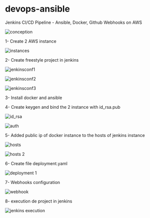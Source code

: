 # devops-ansible
Jenkins CI/CD Pipeline - Ansible, Docker, Github Webhooks on AWS

![conception](https://github.com/ahmed252023/devops-ansible/assets/131555266/c0678fe4-6f0c-4cf9-b9a7-1aa0569aa7e2)

1- Create 2 AWS instance 

![instances](https://github.com/ahmed252023/devops-ansible/assets/131555266/4d780afe-47f2-49ae-bbfe-c59cdb62d93c)

2- Create freestyle project in jenkins

![jenkinsconf1](https://github.com/ahmed252023/devops-ansible/assets/131555266/58e7d555-6918-4e4b-9670-f99cc25030d9)

![jenkinsconf2](https://github.com/ahmed252023/devops-ansible/assets/131555266/ff47e3fa-ce79-4734-ae23-b7be8679d722)

![jenkinsconf3](https://github.com/ahmed252023/devops-ansible/assets/131555266/3211d8fc-14c6-43a1-a689-9b4d459e1a14)

3- Install docker and ansible 

4- Create keygen and bind the 2 instance with id_rsa.pub

![id_rsa](https://github.com/ahmed252023/devops-ansible/assets/131555266/9f278fe3-4eb7-4831-adc9-f1f2f94a3537)

![auth](https://github.com/ahmed252023/devops-ansible/assets/131555266/6ecaa1cd-f1f8-4b1f-9308-773cfe5780d5)

5- Added public ip of docker instance to the hosts of jenkins instance 

![hosts](https://github.com/ahmed252023/devops-ansible/assets/131555266/6bc0e1b4-02b4-4932-b958-5bfe0665f612)

![hosts 2](https://github.com/ahmed252023/devops-ansible/assets/131555266/f98856bf-5d86-4197-9365-e099408bca70)

6- Create file deployment.yaml


![deployment 1](https://github.com/ahmed252023/devops-ansible/assets/131555266/375cc116-46c0-4dfe-97fe-458dc5a27b8b)

7- Webhooks configuration  

![webhook](https://github.com/ahmed252023/devops-ansible/assets/131555266/d6728603-af8c-42f0-adb2-9b3e68c9d18e)

8- execution de project in jenkins 

![jenkins execution](https://github.com/ahmed252023/devops-ansible/assets/131555266/c5b66960-cc2c-43aa-8b4d-6b8b6b7cebb8)



